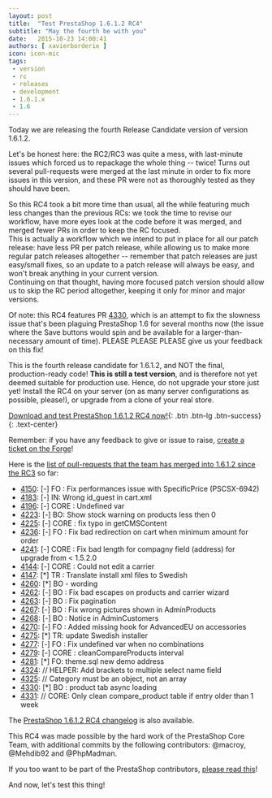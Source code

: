 ```yaml
---
layout: post
title:  "Test PrestaShop 1.6.1.2 RC4"
subtitle: "May the fourth be with you"
date:   2015-10-23 14:00:41
authors: [ xavierborderie ]
icon: icon-mic
tags:
 - version
 - rc
 - releases
 - development
 - 1.6.1.x
 - 1.6
---
```


Today we are releasing the fourth Release Candidate version of version 1.6.1.2.

Let's be honest here: the RC2/RC3 was quite a mess, with last-minute issues which forced us to repackage the whole thing -- twice! Turns out several pull-requests were merged at the last minute in order to fix more issues in this version, and these PR were not as thoroughly tested as they should have been.

So this RC4 took a bit more time than usual, all the while featuring much less changes than the previous RCs: we took the time to revise our workflow, have more eyes look at the code before it was merged, and merged fewer PRs in order to keep the RC focused. <br />
This is actually a workflow which we intend to put in place for all our patch release: have less PR per patch release, while allowing us to make more regular patch releases altogether -- remember that patch releases are just easy/small fixes, so an update to a patch release will always be easy, and won't break anything in your current version.<br />
Continuing on that thought, having more focused patch version should allow us to skip the RC period altogether, keeping it only for minor and major versions.

Of note: this RC4 features PR [4330](https://github.com/PrestaShop/PrestaShop/pull/4330), which is an attempt to fix the slowness issue that's been plaguing PrestaShop 1.6 for several months now (the issue where the Save buttons would spin and be available for a larger-than-necessary amount of time). PLEASE PLEASE PLEASE give us your feedback on this fix!

This is the fourth release candidate for 1.6.1.2, and NOT the final, production-ready code! <b>This is still a test version</b>, and is therefore not yet deemed suitable for production use. Hence, do not upgrade your store just yet! Install the RC4 on your server (on as many server configurations as possible, please!), or upgrade from a clone of your real store.

[Download and test PrestaShop 1.6.1.2 RC4 now!](https://www.prestashop.com/versions){: .btn .btn-lg .btn-success}
{: .text-center}

Remember: if you have any feedback to give or issue to raise, [create a ticket on the Forge](http://doc.prestashop.com/display/PS16/How+to+use+the+Forge+to+contribute+to+PrestaShop)!

Here is the [list of pull-requests that the team has merged into 1.6.1.2 since the RC3](https://github.com/PrestaShop/PrestaShop/pulls?utf8=%E2%9C%93&q=is%3Apr+base%3A1.6.1.x+is%3Aclosed+merged%3A%3E2015-10-06+) so far:

 * [4150](https://github.com/PrestaShop/PrestaShop/pull/4150): [-] FO : Fix performances issue with SpecificPrice (PSCSX-6942)
 * [4183](https://github.com/PrestaShop/PrestaShop/pull/4183): [-] IN: Wrong id_guest in cart.xml
 * [4196](https://github.com/PrestaShop/PrestaShop/pull/4196): [-] CORE : Undefined var
 * [4223](https://github.com/PrestaShop/PrestaShop/pull/4223): [-] BO: Show stock warning on products less then 0
 * [4225](https://github.com/PrestaShop/PrestaShop/pull/4225): [-] CORE : fix typo in getCMSContent
 * [4236](https://github.com/PrestaShop/PrestaShop/pull/4236): [-] FO : Fix bad redirection on cart when minimum amount for order
 * [4241](https://github.com/PrestaShop/PrestaShop/pull/4241): [-] CORE : Fix bad length for compagny field (address) for upgrade from < 1.5.2.0
 * [4144](https://github.com/PrestaShop/PrestaShop/pull/4144): [-] CORE : Could not edit a carrier
 * [4147](https://github.com/PrestaShop/PrestaShop/pull/4147): [*] TR : Translate install xml files to Swedish
 * [4260](https://github.com/PrestaShop/PrestaShop/pull/4260): [*] BO - wording
 * [4262](https://github.com/PrestaShop/PrestaShop/pull/4262): [-] BO : Fix bad escapes on products and carrier wizard
 * [4263](https://github.com/PrestaShop/PrestaShop/pull/4263): [-] BO : Fix pagination
 * [4267](https://github.com/PrestaShop/PrestaShop/pull/4267): [-] BO : Fix wrong pictures shown in AdminProducts
 * [4268](https://github.com/PrestaShop/PrestaShop/pull/4268): [-] BO : Notice in AdminCustomers
 * [4270](https://github.com/PrestaShop/PrestaShop/pull/4270): [-] FO : Added missing hook for AdvancedEU on accessories
 * [4275](https://github.com/PrestaShop/PrestaShop/pull/4275): [*] TR: update Swedish installer
 * [4277](https://github.com/PrestaShop/PrestaShop/pull/4277): [-] FO : Fix undefined var when no combinations
 * [4279](https://github.com/PrestaShop/PrestaShop/pull/4279): [-] CORE : cleanCompareProducts interval
 * [4281](https://github.com/PrestaShop/PrestaShop/pull/4281): [*] FO: theme.sql new demo address
 * [4324](https://github.com/PrestaShop/PrestaShop/pull/4324): // HELPER: Add brackets to multiple select name field
 * [4325](https://github.com/PrestaShop/PrestaShop/pull/4325): // Category must be an object, not an array
 * [4330](https://github.com/PrestaShop/PrestaShop/pull/4330): [*] BO : product tab async loading
 * [4331](https://github.com/PrestaShop/PrestaShop/pull/4331): // CORE: Only clean compare_product table if entry older than 1 week
 

The [PrestaShop 1.6.1.2 RC4 changelog](https://www.prestashop.com/en/developers-versions/changelog/1.6.1.2-rc4) is also available.

This RC4 was made possible by the hard work of the PrestaShop Core Team, with additional commits by the following contributors: @macroy, @Mehdib92 and @PhpMadman.

If you too want to be part of the PrestaShop contributors, [please read this](http://doc.prestashop.com/display/PS16/Contributing+code+to+PrestaShop)!

And now, let's test this thing!
